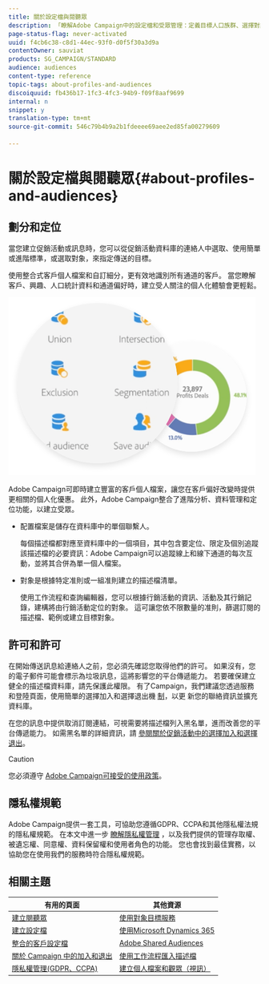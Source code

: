 ```yaml
---
title: 關於設定檔與閱聽眾
description: 「瞭解Adobe Campaign中的設定檔和受眾管理：定義目標人口族群、選擇對象、篩選收件者、收集資料及更新個人檔案。」
page-status-flag: never-activated
uuid: f4cb6c38-c8d1-44ec-93f0-d0f5f30a3d9a
contentOwner: sauviat
products: SG_CAMPAIGN/STANDARD
audience: audiences
content-type: reference
topic-tags: about-profiles-and-audiences
discoiquuid: fb436b17-1fc3-4fc3-94b9-f09f8aaf9699
internal: n
snippet: y
translation-type: tm+mt
source-git-commit: 546c79b4b9a2b1fdeeee69aee2ed85fa00279609

---
```



# 關於設定檔與閱聽眾{#about-profiles-and-audiences}

## 劃分和定位

當您建立促銷活動或訊息時，您可以從促銷活動資料庫的連絡人中選取、使用簡單或進階標準，或選取對象，來指定傳送的目標。

使用整合式客戶個人檔案和自訂細分，更有效地識別所有通道的客戶。 當您瞭解客戶、興趣、人口統計資料和通道偏好時，建立受人關注的個人化體驗會更輕鬆。

![](assets/do-not-localize/audiences.png)

Adobe Campaign可即時建立豐富的客戶個人檔案，讓您在客戶偏好改變時提供更相關的個人化優惠。 此外，Adobe Campaign整合了進階分析、資料管理和定位功能，以建立受眾。

* 配置檔案是儲存在資料庫中的單個聯繫人。

   每個描述檔都對應至資料庫中的一個項目，其中包含要定位、限定及個別追蹤該描述檔的必要資訊：Adobe Campaign可以追蹤線上和線下通道的每次互動，並將其合併為單一個人檔案。

* 對象是根據特定准則或一組准則建立的描述檔清單。

   使用工作流程和查詢編輯器，您可以根據行銷活動的資訊、活動及其行銷記錄，建構將由行銷活動定位的對象。 這可讓您依不限數量的准則，篩選訂閱的描述檔、範例或建立目標對象。

## 許可和許可

在開始傳送訊息給連絡人之前，您必須先確認您取得他們的許可。 如果沒有，您的電子郵件可能會標示為垃圾訊息，這將影響您的平台傳遞能力。 若要確保建立健全的描述檔資料庫，請先保護此權限。 有了Campaign，我們建議您透過服務和登陸頁面，使用簡單的選擇加入和選擇退出機 [制](../../audiences/using/creating-a-service.md)，以更 [](../../channels/using/getting-started-with-landing-pages.md) 新您的聯絡資訊並擴充資料庫。

在您的訊息中提供取消訂閱連結，可視需要將描述檔列入黑名單，進而改善您的平台傳遞能力。 如需黑名單的詳細資訊，請 [參閱關於促銷活動中的選擇加入和選擇退出](../../audiences/using/about-opt-in-and-opt-out-in-campaign.md)。

>[!CAUTION]
>
>您必須遵守 [Adobe Campaign可接受的使用政策](https://www.adobe.com/legal/terms/aup.html)。

## 隱私權規範

Adobe Campaign提供一套工具，可協助您遵循GDPR、CCPA和其他隱私權法規的隱私權規範。 在本文中進一步 [瞭解隱私權管理](https://helpx.adobe.com/campaign/kb/campaign-privacy.html) ，以及我們提供的管理存取權、被遺忘權、同意權、資料保留權和使用者角色的功能。 您也會找到最佳實務，以協助您在使用我們的服務時符合隱私權規範。

## 相關主題

| 有用的頁面 | 其他資源 |
|---|---|
| [建立閱聽眾](../../audiences/using/creating-audiences.md) | [使用對象目標服務](../../audiences/using/aep-about-audience-destinations-service.md) |
| [建立設定檔](../../audiences/using/creating-profiles.md) | [使用Microsoft Dynamics 365](../../integrating/using/working-with-campaign-standard-and-microsoft-dynamics-365.md) |
| [整合的客戶設定檔](../../audiences/using/integrated-customer-profile.md) | [Adobe Shared Audiences](../../integrating/using/sharing-audiences-with-audience-manager-or-people-core-service.md) |
| [關於 Campaign 中的加入和退出](../../audiences/using/about-opt-in-and-opt-out-in-campaign.md) | [使用工作流程匯入描述檔](../../automating/using/importing-data.md) |
| [隱私權管理(GDPR、CCPA)](https://helpx.adobe.com/campaign/kb/campaign-privacy.html) | [建立個人檔案和觀眾（視訊）](https://docs.adobe.com/content/help/en/campaign-standard-learn/tutorials/profiles-and-audiences/creating-profiles-and-audiences.html) |
